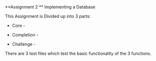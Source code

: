 **Assignment 2 **
Implementing a Database

This Assignment is Divided up into 3 parts:
* Core - 

* Completion - 

* Challenge - 

There are 3 test files which test the basic functionality of the 3 functions.
